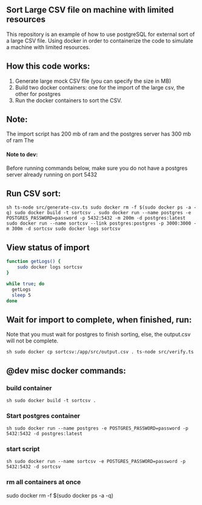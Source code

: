 ## Sort Large CSV file on machine with limited resources

This repository is an example of how to use postgreSQL for external sort of a large CSV file.
Using docker in order to containerize the code to simulate a machine with limited resources.


## How this code works:
1) Generate large mock CSV file (you can specify the size in MB)
2) Build two docker containers: one for the import of the large csv, the other for postgres
3) Run the docker containers to sort the CSV.

## Note:
The import script has 200 mb of ram and the postgres server has 300 mb of ram
The 


#### Note to dev:
Before running commands below, make sure you do not have a postgres server already running on port 5432


## Run CSV sort:
``sh
ts-node src/generate-csv.ts
sudo docker rm -f $(sudo docker ps -a -q)
sudo docker build -t sortcsv .
sudo docker run --name postgres -e POSTGRES_PASSWORD=password -p 5432:5432 -m 200m -d postgres:latest
sudo docker run --name sortcsv --link postgres:postgres -p 3000:3000 -m 300m -d sortcsv
sudo docker logs sortcsv
``

## View status of import
```sh
function getLogs() {
    sudo docker logs sortcsv
}

while true; do
  getLogs
  sleep 5
done
```

## Wait for import to complete, when finished, run:
Note that you must wait for postgres to finish sorting, else, the output.csv will not be complete.

``sh
sudo docker cp sortcsv:/app/src/output.csv .
ts-node src/verify.ts
``



## @dev misc docker commands: 
### build container
``sh
sudo docker build -t sortcsv .
``

### Start postgres container
``sh
sudo docker run --name postgres -e POSTGRES_PASSWORD=password -p 5432:5432 -d postgres:latest
``

### start script
``sh
sudo docker run --name sortcsv -e POSTGRES_PASSWORD=password -p 5432:5432 -d sortcsv
``

### rm all containers at once 
sudo docker rm -f $(sudo docker ps -a -q)
